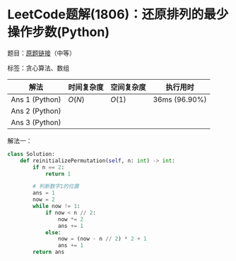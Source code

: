 # LeetCode题解(1806)：还原排列的最少操作步数(Python)

题目：[原题链接](https://leetcode-cn.com/problems/minimum-number-of-operations-to-reinitialize-a-permutation/)（中等）

标签：贪心算法、数组

| 解法           | 时间复杂度 | 空间复杂度 | 执行用时      |
| -------------- | ---------- | ---------- | ------------- |
| Ans 1 (Python) | $O(N)$     | $O(1)$     | 36ms (96.90%) |
| Ans 2 (Python) |            |            |               |
| Ans 3 (Python) |            |            |               |

解法一：

```python
class Solution:
    def reinitializePermutation(self, n: int) -> int:
        if n == 2:
            return 1

        # 判断数字1的位置
        ans = 1
        now = 2
        while now != 1:
            if now < n // 2:
                now *= 2
                ans += 1
            else:
                now = (now - n // 2) * 2 + 1
                ans += 1
        return ans
```

